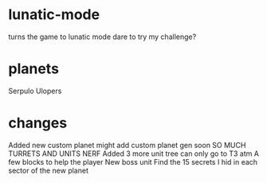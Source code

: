 # lunatic-mode
turns the game to lunatic mode dare to try my challenge? 
# planets
Serpulo
Ulopers
# changes
Added new custom planet might add custom planet gen soon
SO MUCH TURRETS AND UNITS NERF
Added 3 more unit tree can only go to T3 atm
A few blocks to help the player
New boss unit
Find the 15 secrets I hid in each sector of the new planet
